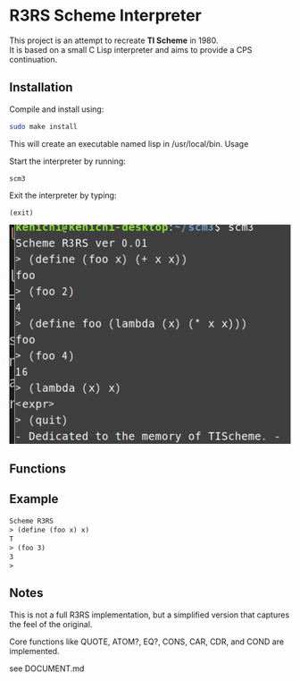 # R3RS Scheme Interpreter

This project is an attempt to recreate **TI Scheme** in 1980.  
It is based on a small C Lisp interpreter and aims to provide a CPS continuation.

## Installation

Compile and install using:

```bash
sudo make install
```

This will create an executable named lisp in /usr/local/bin.
Usage

Start the interpreter by running:
```
scm3
```
Exit the interpreter by typing:
```
(exit)
```
![](start.png)

## Functions


## Example

```
Scheme R3RS
> (define (foo x) x)
T
> (foo 3)
3
> 

```


## Notes

This is not a full R3RS implementation, but a simplified version that captures the feel of the original.

Core functions like QUOTE, ATOM?, EQ?, CONS, CAR, CDR, and COND are implemented.

see DOCUMENT.md